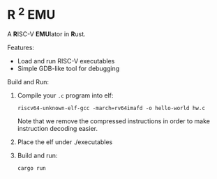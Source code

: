 # R $^2$ EMU

A **R**ISC-V **EMU**lator in **R**ust.

Features:

* Load and run RISC-V executables
* Simple GDB-like tool for debugging

Build and Run:

1. Compile your `.c` program into elf:

   ```shell
   riscv64-unknown-elf-gcc -march=rv64imafd -o hello-world hw.c
   ```

   Note that we remove the compressed instructions in order to make instruction decoding easier.

2. Place the elf under ./executables

3. Build and run:

   ```shell
   cargo run
   ```
